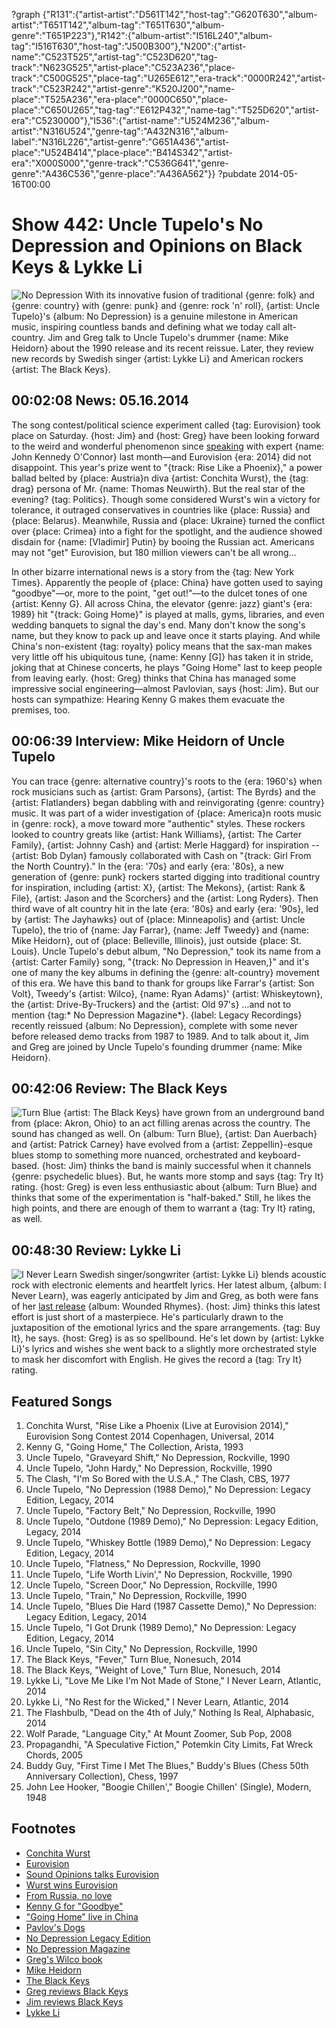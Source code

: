 ?graph {"R131":{"artist-artist":"D561T142","host-tag":"G620T630","album-artist":"T651T142","album-tag":"T651T630","album-genre":"T651P223"},"R142":{"album-artist":"I516L240","album-tag":"I516T630","host-tag":"J500B300"},"N200":{"artist-name":"C523T525","artist-tag":"C523D620","tag-track":"N623G525","artist-place":"C523A236","place-track":"C500G525","place-tag":"U265E612","era-track":"0000R242","artist-track":"C523R242","artist-genre":"K520J200","name-place":"T525A236","era-place":"0000C650","place-place":"C650U265","tag-tag":"E612P432","name-tag":"T525D620","artist-era":"C5230000"},"I536":{"artist-name":"U524M236","album-artist":"N316U524","genre-tag":"A432N316","album-label":"N316L226","artist-genre":"G651A436","artist-place":"U524B414","place-place":"B414S342","artist-era":"X000S000","genre-track":"C536G641","genre-genre":"A436C536","genre-place":"A436A562"}}
?pubdate 2014-05-16T00:00

# Show 442: Uncle Tupelo's No Depression and Opinions on Black Keys & Lykke Li

![No Depression](http://static.soundopinions.org/images/2014/nodepression_web.jpg)
With its innovative fusion of traditional {genre: folk} and {genre: country} with {genre: punk} and {genre: rock 'n' roll}, {artist: Uncle Tupelo}'s {album: No Depression} is a genuine milestone in American music, inspiring countless bands and defining what we today call alt-country. Jim and Greg talk to Uncle Tupelo's drummer {name: Mike Heidorn} about the 1990 release and its recent reissue. Later, they review new records by Swedish singer {artist: Lykke Li} and American rockers {artist: The Black Keys}.

## 00:02:08 News: 05.16.2014 
The song contest/political science experiment called {tag: Eurovision} took place on Saturday. {host: Jim} and {host: Greg} have been looking forward to the weird and wonderful phenomenon since [speaking](/show/438/) with expert {name: John Kennedy O'Connor} last month—and Eurovision {era: 2014} did not disappoint. This year's prize went to "{track: Rise Like a Phoenix}," a power ballad belted by {place: Austria}n diva {artist: Conchita Wurst}, the {tag: drag} persona of Mr. {name: Thomas Neuwirth}. But the real star of the evening? {tag: Politics}. Though some considered Wurst's win a victory for tolerance, it outraged conservatives in countries like {place: Russia} and {place: Belarus}. Meanwhile, Russia and {place: Ukraine} turned the conflict over {place: Crimea} into a fight for the spotlight, and the audience showed disdain for {name: [Vladimir] Putin} by booing the Russian act. Americans may not "get" Eurovision, but 180 million viewers can't be all wrong…

In other bizarre international news is a story from the {tag: New York Times}. Apparently the people of {place: China} have gotten used to saying "goodbye"—or, more to the point, "get out!"—to the dulcet tones of one {artist: Kenny G}. All across China, the elevator {genre: jazz} giant's {era: 1989} hit "{track: Going Home}" is played at malls, gyms, libraries, and even wedding banquets to signal the day's end. Many don't know the song's name, but they know to pack up and leave once it starts playing. And while China's non-existent {tag: royalty} policy means that the sax-man makes very little off his ubiquitous tune, {name: Kenny [G]} has taken it in stride, joking that at Chinese concerts, he plays "Going Home" last to keep people from leaving early. {host: Greg} thinks that China has managed some impressive social engineering—almost Pavlovian, says {host: Jim}. But our hosts can sympathize: Hearing Kenny G makes them evacuate the premises, too.


## 00:06:39 Interview: Mike Heidorn of Uncle Tupelo
You can trace {genre: alternative country}'s roots to the {era: 1960's} when rock musicians such as {artist: Gram Parsons}, {artist: The Byrds} and the {artist: Flatlanders} began dabbling with and reinvigorating {genre: country} music. It was part of a wider investigation of {place: America}n roots music in {genre: rock}, a move toward more "authentic" styles. These rockers looked to country greats like {artist: Hank Williams}, {artist: The Carter Family}, {artist: Johnny Cash} and {artist: Merle Haggard} for inspiration -- {artist: Bob Dylan} famously collaborated with Cash on "{track: Girl From the North Country}." In the {era: '70s} and early {era: '80s}, a new generation of {genre: punk} rockers started digging into traditional country for inspiration, including {artist: X}, {artist: The Mekons}, {artist: Rank & File}, {artist: Jason and the Scorchers} and the {artist: Long Ryders}. Then third wave of alt country hit in the late {era: '80s} and early {era: '90s}, led by {artist: The Jayhawks} out of {place: Minneapolis} and {artist: Uncle Tupelo}, the trio of {name: Jay Farrar}, {name: Jeff Tweedy} and {name: Mike Heidorn}, out of {place: Belleville, Illinois}, just outside {place: St. Louis}. Uncle Tupelo's debut album, "No Depression," took its name from a {artist: Carter Family} song, "{track: No Depression in Heaven,}" and it's one of many the key albums in defining the {genre: alt-country} movement of this era. We have this band to thank for groups like Farrar's {artist: Son Volt}, Tweedy's {artist: Wilco}, {name: Ryan Adams}' {artist: Whiskeytown}, the {artist: Drive-By-Truckers} and the {artist: Old 97's} …and not to mention {tag:* No Depression Magazine*}. {label: Legacy Recordings} recently reissued {album: No Depression}, complete with some never before released demo tracks from 1987 to 1989. And to talk about it, Jim and Greg are joined by Uncle Tupelo's founding drummer {name: Mike Heidorn}. 

## 00:42:06 Review: The Black Keys
![Turn Blue](http://is3.mzstatic.com/image/thumb/Music/v4/45/46/30/4546301e-c493-242b-68b7-79ae0c0dbf93/source/600x600bb.jpg "5893059/841098321")
{artist: The Black Keys} have grown from an underground band from {place: Akron, Ohio} to an act filling arenas across the country. The sound has changed as well. On {album: Turn Blue}, {artist: Dan Auerbach} and {artist: Patrick Carney} have evolved from a {artist: Zeppellin}-esque blues stomp to something more nuanced, orchestrated and keyboard-based. {host: Jim} thinks the band is mainly successful when it channels {genre: psychedelic blues}. But, he wants more stomp and says {tag: Try It} rating. {host: Greg} is even less enthusiastic about {album: Turn Blue} and thinks that some of the experimentation is "half-baked." Still, he likes the high points, and there are enough of them to warrant a {tag: Try It} rating, as well.

## 00:48:30 Review: Lykke Li
![I Never Learn](http://is1.mzstatic.com/image/thumb/Music/v4/02/7a/bd/027abd19-0575-429e-e68e-a0989e9ea9f7/source/600x600bb.jpg "263435943/839186333")
Swedish singer/songwriter {artist: Lykke Li} blends acoustic rock with electronic elements and heartfelt lyrics. Her latest album, {album: I Never Learn}, was eagerly anticipated by Jim and Greg, as both were fans of her [last release](/show/279/#woundedrhymes) {album: Wounded Rhymes}. {host: Jim} thinks this latest effort is just short of a masterpiece. He's particularly drawn to the juxtaposition of the emotional lyrics and the spare arrangements. {tag: Buy It}, he says. {host: Greg} is as so spellbound. He's let down by {artist: Lykke Li}'s lyrics and wishes she went back to a slightly more orchestrated style to mask her discomfort with English. He gives the record a {tag: Try It} rating.

## Featured Songs
1. Conchita Wurst, "Rise Like a Phoenix (Live at Eurovision 2014)," Eurovision Song Contest 2014 Copenhagen, Universal, 2014
1. Kenny G, "Going Home," The Collection, Arista, 1993
1. Uncle Tupelo, "Graveyard Shift," No Depression, Rockville, 1990 
1. Uncle Tupelo, "John Hardy," No Depression, Rockville, 1990
1. The Clash, "I'm So Bored with the U.S.A.," The Clash, CBS, 1977
1. Uncle Tupelo, "No Depression (1988 Demo)," No Depression: Legacy Edition, Legacy, 2014
1. Uncle Tupelo, "Factory Belt," No Depression, Rockville, 1990
1. Uncle Tupelo, "Outdone (1989 Demo)," No Depression: Legacy Edition, Legacy, 2014
1. Uncle Tupelo, "Whiskey Bottle (1989 Demo)," No Depression: Legacy Edition, Legacy, 2014
1. Uncle Tupelo, "Flatness," No Depression, Rockville, 1990
1. Uncle Tupelo, "Life Worth Livin'," No Depression, Rockville, 1990
1. Uncle Tupelo, "Screen Door," No Depression, Rockville, 1990
1. Uncle Tupelo, "Train," No Depression, Rockville, 1990
1. Uncle Tupelo, "Blues Die Hard (1987 Cassette Demo)," No Depression: Legacy Edition, Legacy, 2014
1. Uncle Tupelo, "I Got Drunk (1989 Demo)," No Depression: Legacy Edition, Legacy, 2014
1. Uncle Tupelo, "Sin City," No Depression, Rockville, 1990
1. The Black Keys, "Fever," Turn Blue, Nonesuch, 2014
1. The Black Keys, "Weight of Love," Turn Blue, Nonesuch, 2014
1. Lykke Li, "Love Me Like I'm Not Made of Stone," I Never Learn, Atlantic, 2014
1. Lykke Li, "No Rest for the Wicked," I Never Learn, Atlantic, 2014
1. The Flashbulb, "Dead on the 4th of July," Nothing Is Real, Alphabasic, 2014
1. Wolf Parade, "Language City," At Mount Zoomer, Sub Pop, 2008
1. Propagandhi, "A Speculative Fiction," Potemkin City Limits, Fat Wreck Chords, 2005
1. Buddy Guy, "First Time I Met The Blues," Buddy's Blues (Chess 50th Anniversary Collection), Chess, 1997
1. John Lee Hooker, "Boogie Chillen'," Boogie Chillen' (Single), Modern, 1948



## Footnotes
- [Conchita Wurst](https://www.youtube.com/watch?v=ToqNa0rqUtY)
- [Eurovision](http://www.bbc.co.uk/programmes/b0070hvg)
- [Sound Opinions talks Eurovision](http://www.soundopinions.org/show/438/)
- [Wurst wins Eurovision](http://www.cnn.com/2014/05/11/world/europe/eurovision-ukraine-russia-conchita-wurst/)
- [From Russia, no love](http://www.rollingstone.com/music/news/russian-politicians-blast-eurovisions-drag-queen-winner-20140513)
- [Kenny G for "Goodbye"](http://www.nytimes.com/2014/05/11/world/asia/china-says-goodbye-in-the-key-of-g-kenny-g.html?_r=1)
- ["Going Home" live in China](https://www.youtube.com/watch?v=01866P7I7VE)
- [Pavlov's Dogs](http://www.simplypsychology.org/pavlov.html)
- [No Depression Legacy Edition](http://www.amazon.com/Depression-Legacy-Edition-Uncle-Tupelo/dp/B00GMVEAL6)
- [No Depression Magazine](http://www.nodepression.com/)
- [Greg's Wilco book](http://www.wilcobook.com/)
- [Mike Heidorn](http://www.moderndrummer.com/site/2004/05/mike-heidorn/)
- [The Black Keys](http://www.theblackkeys.com/)
- [Greg reviews Black Keys](http://articles.chicagotribune.com/2014-05-12/entertainment/ct-black-keys-turn-blue-review-20140512_1_carney-and-auerbach-dan-auerbach-patrick-carney)
- [Jim reviews Black Keys](http://www.wbez.org/blogs/jim-derogatis/2014-05/black-keys-check-psychedelic-shack-110177)
- [Lykke Li](http://www.lykkeli.com/splash/ineverlearn)
